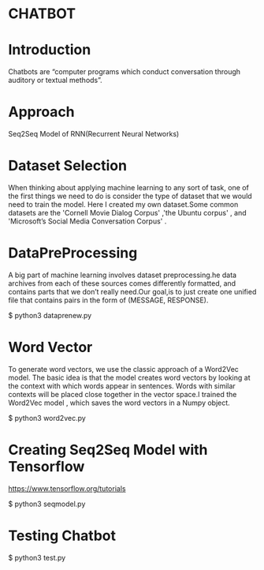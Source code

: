 # CHATBOT

# Introduction

Chatbots are “computer programs which conduct conversation through auditory or textual methods”.


# Approach 

Seq2Seq Model of RNN(Recurrent Neural Networks)

# Dataset Selection

When thinking about applying machine learning to any sort of task, one of the first things we need to do is consider the type of dataset that we would need to train the model. Here I created my own dataset.Some common datasets are the 'Cornell Movie Dialog Corpus' ,'the Ubuntu corpus' , and 'Microsoft’s Social Media Conversation Corpus' .

# DataPreProcessing 

A big part of machine learning involves dataset preprocessing.he data archives from each of these sources comes differently formatted, and contains parts that we don’t really need.Our goal,is to just create one unified file that contains pairs in the form of (MESSAGE, RESPONSE). 
 
$ python3 dataprenew.py


# Word Vector 

To generate word vectors, we use the classic approach of a Word2Vec model. The basic idea is that the model creates word vectors by looking at the context with which words appear in sentences. Words with similar contexts will be placed close together in the vector space.I trained the Word2Vec model , which saves the word vectors in a Numpy object.

$ python3 word2vec.py

# Creating Seq2Seq Model with Tensorflow 

https://www.tensorflow.org/tutorials

$ python3 seqmodel.py



# Testing Chatbot

$ python3 test.py






